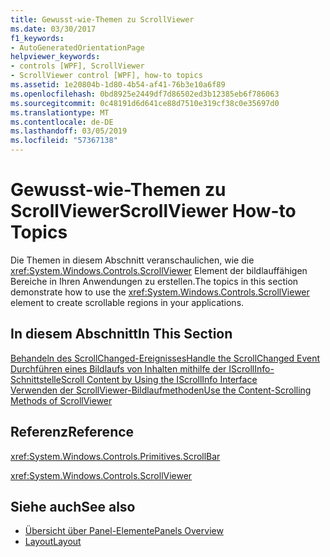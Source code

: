 ```yaml
---
title: Gewusst-wie-Themen zu ScrollViewer
ms.date: 03/30/2017
f1_keywords:
- AutoGeneratedOrientationPage
helpviewer_keywords:
- controls [WPF], ScrollViewer
- ScrollViewer control [WPF], how-to topics
ms.assetid: 1e20804b-1d80-4b54-af41-76b3e10a6f89
ms.openlocfilehash: 0bd8925e2449df7d86502ed3b12385eb6f786063
ms.sourcegitcommit: 0c48191d6d641ce88d7510e319cf38c0e35697d0
ms.translationtype: MT
ms.contentlocale: de-DE
ms.lasthandoff: 03/05/2019
ms.locfileid: "57367138"
---
```

# <a name="scrollviewer-how-to-topics"></a><span data-ttu-id="8514b-102">Gewusst-wie-Themen zu ScrollViewer</span><span class="sxs-lookup"><span data-stu-id="8514b-102">ScrollViewer How-to Topics</span></span>
<span data-ttu-id="8514b-103">Die Themen in diesem Abschnitt veranschaulichen, wie die <xref:System.Windows.Controls.ScrollViewer> Element der bildlauffähigen Bereiche in Ihren Anwendungen zu erstellen.</span><span class="sxs-lookup"><span data-stu-id="8514b-103">The topics in this section demonstrate how to use the <xref:System.Windows.Controls.ScrollViewer> element to create scrollable regions in your applications.</span></span>  
  
## <a name="in-this-section"></a><span data-ttu-id="8514b-104">In diesem Abschnitt</span><span class="sxs-lookup"><span data-stu-id="8514b-104">In This Section</span></span>  
 [<span data-ttu-id="8514b-105">Behandeln des ScrollChanged-Ereignisses</span><span class="sxs-lookup"><span data-stu-id="8514b-105">Handle the ScrollChanged Event</span></span>](how-to-handle-the-scrollchanged-event.md)  
 [<span data-ttu-id="8514b-106">Durchführen eines Bildlaufs von Inhalten mithilfe der IScrollInfo-Schnittstelle</span><span class="sxs-lookup"><span data-stu-id="8514b-106">Scroll Content by Using the IScrollInfo Interface</span></span>](how-to-scroll-content-by-using-the-iscrollinfo-interface.md)  
 [<span data-ttu-id="8514b-107">Verwenden der ScrollViewer-Bildlaufmethoden</span><span class="sxs-lookup"><span data-stu-id="8514b-107">Use the Content-Scrolling Methods of ScrollViewer</span></span>](how-to-use-the-content-scrolling-methods-of-scrollviewer.md)  
  
## <a name="reference"></a><span data-ttu-id="8514b-108">Referenz</span><span class="sxs-lookup"><span data-stu-id="8514b-108">Reference</span></span>  
 <xref:System.Windows.Controls.Primitives.ScrollBar>  
  
 <xref:System.Windows.Controls.ScrollViewer>  
  
## <a name="see-also"></a><span data-ttu-id="8514b-109">Siehe auch</span><span class="sxs-lookup"><span data-stu-id="8514b-109">See also</span></span>
- [<span data-ttu-id="8514b-110">Übersicht über Panel-Elemente</span><span class="sxs-lookup"><span data-stu-id="8514b-110">Panels Overview</span></span>](panels-overview.md)
- [<span data-ttu-id="8514b-111">Layout</span><span class="sxs-lookup"><span data-stu-id="8514b-111">Layout</span></span>](../advanced/layout.md)
